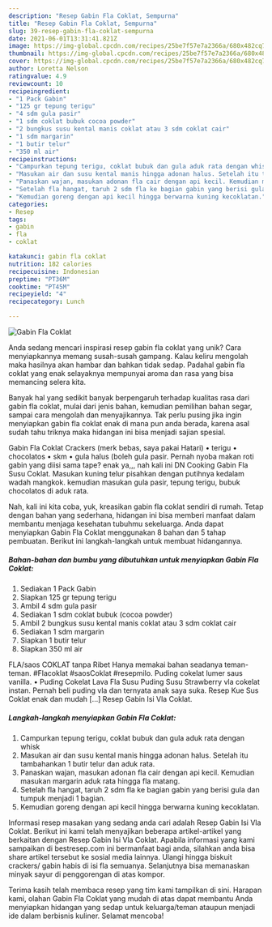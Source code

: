 ```yaml
---
description: "Resep Gabin Fla Coklat, Sempurna"
title: "Resep Gabin Fla Coklat, Sempurna"
slug: 39-resep-gabin-fla-coklat-sempurna
date: 2021-06-01T13:31:41.821Z
image: https://img-global.cpcdn.com/recipes/25be7f57e7a2366a/680x482cq70/gabin-fla-coklat-foto-resep-utama.jpg
thumbnail: https://img-global.cpcdn.com/recipes/25be7f57e7a2366a/680x482cq70/gabin-fla-coklat-foto-resep-utama.jpg
cover: https://img-global.cpcdn.com/recipes/25be7f57e7a2366a/680x482cq70/gabin-fla-coklat-foto-resep-utama.jpg
author: Loretta Nelson
ratingvalue: 4.9
reviewcount: 10
recipeingredient:
- "1 Pack Gabin"
- "125 gr tepung terigu"
- "4 sdm gula pasir"
- "1 sdm coklat bubuk cocoa powder"
- "2 bungkus susu kental manis coklat atau 3 sdm coklat cair"
- "1 sdm margarin"
- "1 butir telur"
- "350 ml air"
recipeinstructions:
- "Campurkan tepung terigu, coklat bubuk dan gula aduk rata dengan whisk"
- "Masukan air dan susu kental manis hingga adonan halus. Setelah itu tambahankan 1 butir telur dan aduk rata."
- "Panaskan wajan, masukan adonan fla cair dengan api kecil. Kemudian masukan margarin aduk rata hingga fla matang."
- "Setelah fla hangat, taruh 2 sdm fla ke bagian gabin yang berisi gula dan tumpuk menjadi 1 bagian."
- "Kemudian goreng dengan api kecil hingga berwarna kuning kecoklatan."
categories:
- Resep
tags:
- gabin
- fla
- coklat

katakunci: gabin fla coklat 
nutrition: 182 calories
recipecuisine: Indonesian
preptime: "PT36M"
cooktime: "PT45M"
recipeyield: "4"
recipecategory: Lunch

---
```



![Gabin Fla Coklat](https://img-global.cpcdn.com/recipes/25be7f57e7a2366a/680x482cq70/gabin-fla-coklat-foto-resep-utama.jpg)

Anda sedang mencari inspirasi resep gabin fla coklat yang unik? Cara menyiapkannya memang susah-susah gampang. Kalau keliru mengolah maka hasilnya akan hambar dan bahkan tidak sedap. Padahal gabin fla coklat yang enak selayaknya mempunyai aroma dan rasa yang bisa memancing selera kita.

Banyak hal yang sedikit banyak berpengaruh terhadap kualitas rasa dari gabin fla coklat, mulai dari jenis bahan, kemudian pemilihan bahan segar, sampai cara mengolah dan menyajikannya. Tak perlu pusing jika ingin menyiapkan gabin fla coklat enak di mana pun anda berada, karena asal sudah tahu triknya maka hidangan ini bisa menjadi sajian spesial.

Gabin Fla Coklat Crackers (merk bebas, saya pakai Hatari) • terigu • chocolatos • skm • gula halus (boleh gula pasir. Pernah nyoba makan roti gabin yang diisi sama tape? enak ya,,, nah kali ini DN Cooking Gabin Fla Susu Coklat. Masukan kuning telur pisahkan dengan putihnya kedalam wadah mangkok. kemudian masukan gula pasir, tepung terigu, bubuk chocolatos di aduk rata.


Nah, kali ini kita coba, yuk, kreasikan gabin fla coklat sendiri di rumah. Tetap dengan bahan yang sederhana, hidangan ini bisa memberi manfaat dalam membantu menjaga kesehatan tubuhmu sekeluarga. Anda dapat menyiapkan Gabin Fla Coklat menggunakan 8 bahan dan 5 tahap pembuatan. Berikut ini langkah-langkah untuk membuat hidangannya.

<!--inarticleads1-->

##### Bahan-bahan dan bumbu yang dibutuhkan untuk menyiapkan Gabin Fla Coklat:

1. Sediakan 1 Pack Gabin
1. Siapkan 125 gr tepung terigu
1. Ambil 4 sdm gula pasir
1. Sediakan 1 sdm coklat bubuk (cocoa powder)
1. Ambil 2 bungkus susu kental manis coklat atau 3 sdm coklat cair
1. Sediakan 1 sdm margarin
1. Siapkan 1 butir telur
1. Siapkan 350 ml air


FLA/saos COKLAT tanpa Ribet Hanya memakai bahan seadanya teman-teman. #Flacoklat #saosCoklat #resepmilo. Puding cokelat lumer saus vanilla. • Puding Cokelat Lava Fla Susu Puding Susu Strawberry vla cokelat instan. Pernah beli puding vla dan ternyata anak saya suka. Resep Kue Sus Coklat enak dan mudah […] Resep Gabin Isi Vla Coklat. 

<!--inarticleads2-->

##### Langkah-langkah menyiapkan Gabin Fla Coklat:

1. Campurkan tepung terigu, coklat bubuk dan gula aduk rata dengan whisk
1. Masukan air dan susu kental manis hingga adonan halus. Setelah itu tambahankan 1 butir telur dan aduk rata.
1. Panaskan wajan, masukan adonan fla cair dengan api kecil. Kemudian masukan margarin aduk rata hingga fla matang.
1. Setelah fla hangat, taruh 2 sdm fla ke bagian gabin yang berisi gula dan tumpuk menjadi 1 bagian.
1. Kemudian goreng dengan api kecil hingga berwarna kuning kecoklatan.


Informasi resep masakan yang sedang anda cari adalah Resep Gabin Isi Vla Coklat. Berikut ini kami telah menyajikan beberapa artikel-artikel yang berkaitan dengan Resep Gabin Isi Vla Coklat. Apabila informasi yang kami sampaikan di bestresep.com ini bermanfaat bagi anda, silahkan anda bisa share artikel tersebut ke sosial media lainnya. Ulangi hingga biskuit crackers/ gabin habis di isi fla semuanya. Selanjutnya bisa memanaskan minyak sayur di penggorengan di atas kompor. 

Terima kasih telah membaca resep yang tim kami tampilkan di sini. Harapan kami, olahan Gabin Fla Coklat yang mudah di atas dapat membantu Anda menyiapkan hidangan yang sedap untuk keluarga/teman ataupun menjadi ide dalam berbisnis kuliner. Selamat mencoba!
